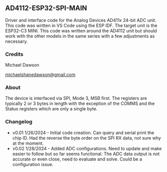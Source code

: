 ## AD4112-ESP32-SPI-MAIN ##
Driver and interface code for the Analog Devices AD411x 24-bit ADC unit. This code was written in VS Code using the ESP IDF. The target unit is the ESP32-C3 MINI. This code was written around the AD4112 unit but should work with the other models in the same series with a few adjustments as necessary.

### Credits ###
Michael Dawson 

michaelshanedawson@gmail.com

### About ###
The device is interfaced via SPI, Mode 3, MSB first. The registers are typically 2 or 3 bytes in length with the exception of the COMMS and the Status registers which are only a single byte.

### Changelog ###
* v0.01 1/26/2024 - Initial code creation. Can query and serial print the chip ID. Had the reverse the byte order on the SPI RX data, not sure why at the moment.
* v0.02 1/28/2024 - Added ADC configurations. Need to update and make easier to follow but so far seems functional. The ADC data output is not accurate or even close, need to evaluate and solve. Could be a configuration issue.
